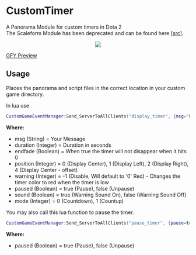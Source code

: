 # CustomTimer
A Panorama Module for custom timers in Dota 2  
The Scaleform Module has been deprecated and can be found here [[src]](https://github.com/ynohtna92/CustomTimer/tree/3833a3acfc7c8205b653f6d0c2438ea57215cad7).

<p align="center">
  <img src="https://raw.githubusercontent.com/ynohtna92/CustomTimer/master/src/CustomTimerPreview.PNG"/>
</p>

[GFY Preview](https://gfycat.com/OfficialCautiousCaimanlizard)

Usage
-----
Places the panorama and script files in the correct location in your custom game directory.

In lua use  
````lua
CustomGameEventManager:Send_ServerToAllClients("display_timer", {msg="Remaining", duration=10, mode=0, endfade=false, position=0, warning=5, paused=false, sound=true} )
````
**Where:**
- msg (String) = Your Message
- duration (Integer) = Duration in seconds
- endfade (Boolean) = When true the timer will not disappear when it hits 0
- position (Integer) = 0 (Display Center), 1 (Display Left), 2 (Display Right), 4 (Display Center - offset)
- warning (Integer) = -1 (Disable, Will default to '0' Red) - Changes the timer color to red when the timer is low
- paused (Boolean) = true (Pause), false (Unpause)
- sound (Boolean) = true (Warning Sound On), false (Warning Sound Off)
- mode (Integer) = 0 (Countdown), 1 (Countup)

You may also call this lua function to pause the timer.  
```lua
CustomGameEventManager:Send_ServerToAllClients("pause_timer", {pause=true} )
```
  
**Where:**
- paused (Boolean) = true (Pause), false (Unpause)

